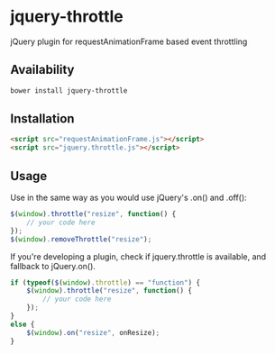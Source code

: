 # jquery-throttle
jQuery plugin for requestAnimationFrame based event throttling

## Availability

```bash
bower install jquery-throttle
```

## Installation

```html
<script src="requestAnimationFrame.js"></script>
<script src="jquery.throttle.js"></script>
```

## Usage

Use in the same way as you would use jQuery's .on() and .off():

```javascript
$(window).throttle("resize", function() {
    // your code here
});
$(window).removeThrottle("resize");
```

If you're developing a plugin, check if jquery.throttle is available, and fallback to jQuery.on().

```javascript
if (typeof($(window).throttle) == "function") {
    $(window).throttle("resize", function() {
        // your code here
    });
}
else {
    $(window).on("resize", onResize);
}
```
